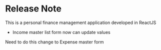 # Release Note
This is a personal finance management application developed in ReactJS

* Income master list form now can update values

Need to do this change to Expense master form